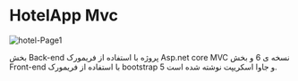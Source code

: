 # HotelApp Mvc

![hotel-Page1](https://github.com/user-attachments/assets/12182056-9817-43c0-a282-53167725a959)

بخش Back-end پروژه با استفاده از فریم­ورک Asp.net core MVC نسخه ­ی 6 
و بخش Front-end با استفاده از فریم­ورک bootstrap 5 و جاوا اسکریپت نوشته شده است. 

